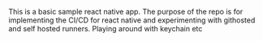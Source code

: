 This is a basic sample react native app.
The purpose of the repo is for implementing the CI/CD for react native and experimenting with githosted and self hosted runners.
Playing around with keychain etc

